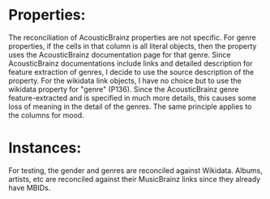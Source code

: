 #   Properties:
The reconciliation of AcousticBrainz properties are not specific. 
For genre properties, if the cells in that column is all literal objects, then the property uses the AcousticBrainz documentation page for that genre. Since AcousticBrainz documentations include links and detailed description for feature extraction of genres, I decide to use the source description of the property.
For the wikidata link objects, I have no choice but to use the wikidata property for "genre" (P136). Since the AcousticBrainz genre feature-extracted and is specified in much more details, this causes some loss of meaning in the detail of the genres. 
The same principle applies to the columns for mood.

#   Instances:
For testing, the gender and genres are reconciled against Wikidata.
Albums, artists, etc are reconciled against their MusicBrainz links since they already have MBIDs.